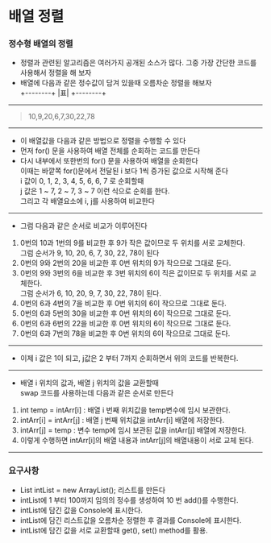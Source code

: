 # 배열 정렬

### 정수형 배열의 정렬
* 정렬과 관련된 알고리즘은 여러가지 공개된 소스가 많다. 그중 가장 간단한 코드를 사용해서 정렬을 해 보자
* 배열에 다음과 같은 정수값이 담겨 있을때 오름차순 정렬을 해보자  
+--------+
|표|
+--------+

<hr/>

> 10,9,20,6,7,30,22,78

<hr/>

* 이 배열값을 다음과 같은 방법으로 정렬을 수행할 수 있다
* 먼저 for() 문을 사용하여 배열 전체를 순회하는 코드를 만든다
* 다시 내부에서 또한번의 for() 문을 사용하여 배열을 순회한다  
이때는 바깥쪽 for()문에서 전달된 i 보다 1씩 증가된 값으로 시작해 준다  
i 값이 0, 1, 2, 3, 4, 5, 6, 6, 7 로 순회할때  
j 값은 1 ~ 7, 2 ~ 7, 3 ~ 7 이런 식으로 순회를 한다.  
그리고 각 배열요소에 i, j를 사용하여 비교한다

<hr/>

* 그럼 다음과 같은 순서로 비교가 이루어진다
1. 0번의 10과 1번의 9를 비교한 후 9가 작은 값이므로 두 위치를 서로 교체한다.  
그럼 순서가 9, 10, 20, 6, 7, 30, 22, 78이 된다
2. 0번의 9와 2번의 20을 비교한 후 0번 위치의 9가 작으므로 그대로 둔다.
3. 0번의 9와 3번의 6을 비교한 후 3번 위치의 6이 직은 값이므로 두 위치를 서로 교체한다.  
그럼 순서가 6, 10, 20, 9, 7, 30, 22, 78이 된다.
4. 0번의 6과 4번의 7을 비교한 후 0번 위치의 6이 작으므로 그대로 둔다.
5. 0번의 6과 5번의 30을 비교한 후 0번 위치의 6이 작으므로 그대로 둔다.
6. 0번의 6과 6번의 22을 비교한 후 0번 위치의 6이 작으므로 그대로 둔다.
7. 0번의 6과 7번의 78을 비교한 후 0번 위치의 6이 작으므로 그대로 둔다.

<hr/>

* 이제 i 값은 1이 되고, j값은 2 부터 7까지 순회하면서 위의 코드를 반복한다.

<hr/>

* 배열 i 위치의 값과, 배열 j 위치의 값을 교환할때  
swap 코드를 사용하는데 다음과 같은 순서로 만든다
1. int temp = intArr[i] : 배열 i 번째 위치값을 temp변수에 임시 보관한다.
2. intArr[i] = intArr[j] : 배열 j 번째 위치값을 intArr[i] 배열에 저장한다.
3. intArr[j] = temp : 변수 temp에 임시 보관된 값을 intArr[j] 배열에 저장한다.
4. 이렇게 수행하면 intArr[i]의 배열 내용과 intArr[j]의 배열내용이 서로 교체 된다.

<hr/>

### 요구사항
* List<Integer> intList = new ArrayList<Integer>(); 리스트를 만든다
* intList에 1 부터 100까지 임의의 정수를 생성하여 10 번 add()를 수행한다.
* intList에 담긴 값을 Console에 표시한다.
* intList에 담긴 리스트값을 오름차순 정렬한 후 결과를 Console에 표시한다.
* intList에 담긴 값을 서로 교환할때 get(), set() method를 활용.
